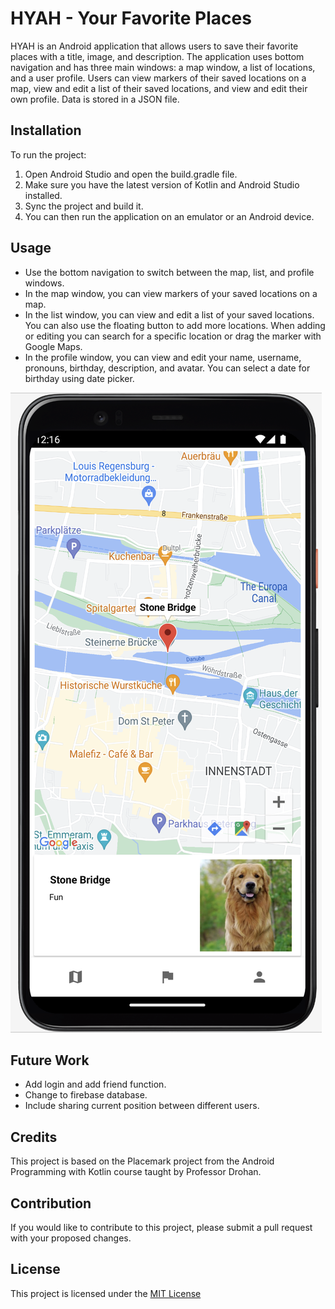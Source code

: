# HYAH - Your Favorite Places

HYAH is an Android application that allows users to save their favorite places with a title, image, and description. The application uses bottom navigation and has three main windows: a map window, a list of locations, and a user profile. Users can view markers of their saved locations on a map, view and edit a list of their saved locations, and view and edit their own profile. Data is stored in a JSON file.

## Installation

To run the project:
1. Open Android Studio and open the build.gradle file. 
2. Make sure you have the latest version of Kotlin and Android Studio installed. 
3. Sync the project and build it. 
4. You can then run the application on an emulator or an Android device.

## Usage
- Use the bottom navigation to switch between the map, list, and profile windows.
- In the map window, you can view markers of your saved locations on a map.
- In the list window, you can view and edit a list of your saved locations. You can also use the floating button to add more locations. When adding or editing you can search for a specific location or drag the marker with Google Maps.
- In the profile window, you can view and edit your name, username, pronouns, birthday, description, and avatar. You can select a date for birthday using date picker.

![screenshot of the application](map_activity.png)

## Future Work

- Add login and add friend function.
- Change to firebase database.
- Include sharing current position between different users.

## Credits

This project is based on the Placemark project from the Android Programming with Kotlin course taught by Professor Drohan.

## Contribution

If you would like to contribute to this project, please submit a pull request with your proposed changes.

## License

This project is licensed under the [MIT License](https://opensource.org/licenses/MIT)
